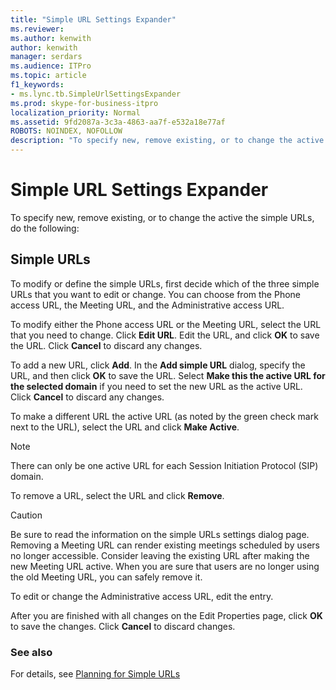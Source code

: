 ```yaml
---
title: "Simple URL Settings Expander"
ms.reviewer: 
ms.author: kenwith
author: kenwith
manager: serdars
ms.audience: ITPro
ms.topic: article
f1_keywords:
- ms.lync.tb.SimpleUrlSettingsExpander
ms.prod: skype-for-business-itpro
localization_priority: Normal
ms.assetid: 9fd2087a-3c3a-4863-aa7f-e532a18e77af
ROBOTS: NOINDEX, NOFOLLOW
description: "To specify new, remove existing, or to change the active the simple URLs, do the following:"
---
```


# Simple URL Settings Expander

To specify new, remove existing, or to change the active the simple URLs, do the following:

## Simple URLs

To modify or define the simple URLs, first decide which of the three simple URLs that you want to edit or change. You can choose from the Phone access URL, the Meeting URL, and the Administrative access URL.

To modify either the Phone access URL or the Meeting URL, select the URL that you need to change. Click **Edit URL**. Edit the URL, and click **OK** to save the URL. Click **Cancel** to discard any changes.

To add a new URL, click **Add**. In the **Add simple URL** dialog, specify the URL, and then click **OK** to save the URL. Select **Make this the active URL for the selected domain** if you need to set the new URL as the active URL. Click **Cancel** to discard any changes.

To make a different URL the active URL (as noted by the green check mark next to the URL), select the URL and click **Make Active**.

> [!NOTE]
> There can only be one active URL for each Session Initiation Protocol (SIP) domain.

To remove a URL, select the URL and click **Remove**.

> [!CAUTION]
> Be sure to read the information on the simple URLs settings dialog page. Removing a Meeting URL can render existing meetings scheduled by users no longer accessible. Consider leaving the existing URL after making the new Meeting URL active. When you are sure that users are no longer using the old Meeting URL, you can safely remove it.

To edit or change the Administrative access URL, edit the entry.

After you are finished with all changes on the Edit Properties page, click **OK** to save the changes. Click **Cancel** to discard changes.

###  See also

For details, see [Planning for Simple URLs](https://technet.microsoft.com/library/20e4f4b6-b7ff-4297-b00d-d1211ee800ac.aspx)


